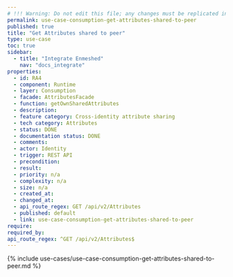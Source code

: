```yaml
---
# !!! Warning: Do not edit this file; any changes must be replicated in Excel !!!
permalink: use-case-consumption-get-attributes-shared-to-peer
published: true
title: "Get Attributes shared to peer"
type: use-case
toc: true
sidebar:
  - title: "Integrate Enmeshed"
    nav: "docs_integrate"
properties:
  - id: RA4
  - component: Runtime
  - layer: Consumption
  - facade: AttributesFacade
  - function: getOwnSharedAttributes
  - description:
  - feature category: Cross-identity attribute sharing
  - tech category: Attributes
  - status: DONE
  - documentation status: DONE
  - comments:
  - actor: Identity
  - trigger: REST API
  - precondition:
  - result:
  - priority: n/a
  - complexity: n/a
  - size: n/a
  - created_at:
  - changed_at:
  - api_route_regex: GET /api/v2/Attributes
  - published: default
  - link: use-case-consumption-get-attributes-shared-to-peer
require:
required_by:
api_route_regex: ^GET /api/v2/Attributes$
---
```


{% include use-cases/use-case-consumption-get-attributes-shared-to-peer.md %}
